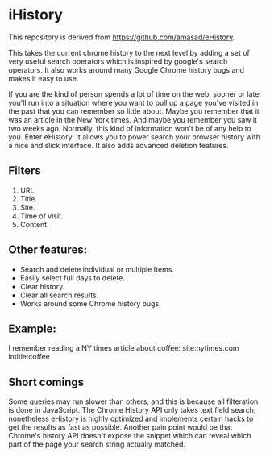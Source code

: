 # iHistory

This repository is derived from https://github.com/amasad/eHistory.

This takes the current chrome history to the next level by adding a set of very useful search operators which is inspired by google's search operators.
It also works around many Google Chrome history bugs and makes it easy to use.

If you are the kind of person spends a lot of time on the web, sooner or later you'll run into a situation where you want to pull up a page you've visited in the past that you can remember so little about. Maybe you remember that it was an article in the New York times. And maybe you remember you saw it two weeks ago. Normally, this kind of information won't be of any help to you. Enter eHistory: It allows you to power search your browser history with a nice and slick interface. It also adds advanced deletion features.


## Filters

1. URL.
2. Title.
3. Site.
4. Time of visit.
5. Content.

## Other features:

* Search and delete individual or multiple Items.
* Easily select full days to delete.
* Clear history.
* Clear all search results.
* Works around some Chrome history bugs.

## Example:
I remember reading a NY times article about coffee:
site:nytimes.com intitle:coffee


## Short comings

Some queries may run slower than others, and this is because all filteration is done in JavaScript. The Chrome History API only takes text field search, nonetheless eHistory is highly optimized and implements certain hacks to get the results as fast as possible.
Another pain point would be that Chrome's history API doesn't expose the snippet which can reveal which part of the page your search string actually matched.

